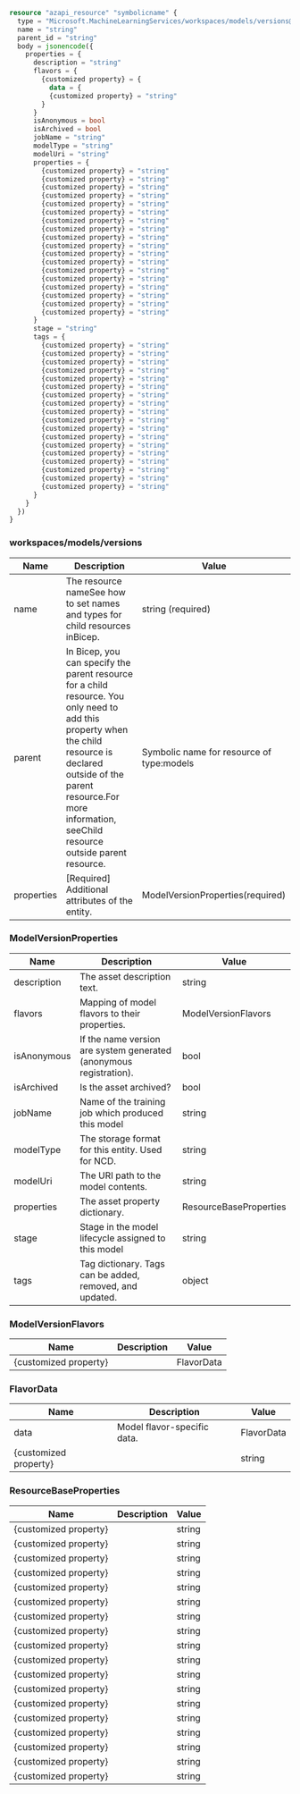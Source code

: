 ```terraform
resource "azapi_resource" "symbolicname" {
  type = "Microsoft.MachineLearningServices/workspaces/models/versions@2023-10-01"
  name = "string"
  parent_id = "string"
  body = jsonencode({
    properties = {
      description = "string"
      flavors = {
        {customized property} = {
          data = {
          {customized property} = "string"
        }
      }
      isAnonymous = bool
      isArchived = bool
      jobName = "string"
      modelType = "string"
      modelUri = "string"
      properties = {
        {customized property} = "string"
        {customized property} = "string"
        {customized property} = "string"
        {customized property} = "string"
        {customized property} = "string"
        {customized property} = "string"
        {customized property} = "string"
        {customized property} = "string"
        {customized property} = "string"
        {customized property} = "string"
        {customized property} = "string"
        {customized property} = "string"
        {customized property} = "string"
        {customized property} = "string"
        {customized property} = "string"
        {customized property} = "string"
        {customized property} = "string"
        {customized property} = "string"
      }
      stage = "string"
      tags = {
        {customized property} = "string"
        {customized property} = "string"
        {customized property} = "string"
        {customized property} = "string"
        {customized property} = "string"
        {customized property} = "string"
        {customized property} = "string"
        {customized property} = "string"
        {customized property} = "string"
        {customized property} = "string"
        {customized property} = "string"
        {customized property} = "string"
        {customized property} = "string"
        {customized property} = "string"
        {customized property} = "string"
        {customized property} = "string"
        {customized property} = "string"
        {customized property} = "string"
      }
    }
  })
}

```

### workspaces/models/versions

| Name | Description | Value |
|-|-|-|
| name | The resource nameSee how to set names and types for child resources inBicep. | string (required) |
| parent | In Bicep, you can specify the parent resource for a child resource. You only need to add this property when the child resource is declared outside of the parent resource.For more information, seeChild resource outside parent resource. | Symbolic name for resource of type:models |
| properties | [Required] Additional attributes of the entity. | ModelVersionProperties(required) |


### ModelVersionProperties

| Name | Description | Value |
|-|-|-|
| description | The asset description text. | string |
| flavors | Mapping of model flavors to their properties. | ModelVersionFlavors |
| isAnonymous | If the name version are system generated (anonymous registration). | bool |
| isArchived | Is the asset archived? | bool |
| jobName | Name of the training job which produced this model | string |
| modelType | The storage format for this entity. Used for NCD. | string |
| modelUri | The URI path to the model contents. | string |
| properties | The asset property dictionary. | ResourceBaseProperties |
| stage | Stage in the model lifecycle assigned to this model | string |
| tags | Tag dictionary. Tags can be added, removed, and updated. | object |


### ModelVersionFlavors

| Name | Description | Value |
|-|-|-|
| {customized property} |  | FlavorData |


### FlavorData

| Name | Description | Value |
|-|-|-|
| data | Model flavor-specific data. | FlavorData |
| {customized property} |  | string |


### ResourceBaseProperties

| Name | Description | Value |
|-|-|-|
| {customized property} |  | string |
| {customized property} |  | string |
| {customized property} |  | string |
| {customized property} |  | string |
| {customized property} |  | string |
| {customized property} |  | string |
| {customized property} |  | string |
| {customized property} |  | string |
| {customized property} |  | string |
| {customized property} |  | string |
| {customized property} |  | string |
| {customized property} |  | string |
| {customized property} |  | string |
| {customized property} |  | string |
| {customized property} |  | string |
| {customized property} |  | string |
| {customized property} |  | string |
| {customized property} |  | string |



